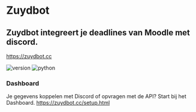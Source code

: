 # Zuydbot
## Zuydbot integreert je deadlines van Moodle met discord.
https://zuydbot.cc

![version](https://img.shields.io/badge/Version-2.0-brightgreen?style=flat)
![python](https://img.shields.io/badge/Version-3.6-brightgreen?style=flat&logo=python)

### Dashboard
Je gegevens koppelen met Discord of opvragen met de API? Start bij het Dashboard. https://zuydbot.cc/setup.html
